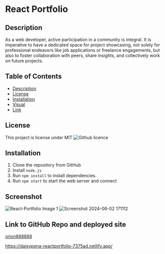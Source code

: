 # React Portfolio
## Description 

As a web developer, active participation in a community is integral. It is imperative to have a dedicated space for project showcasing, not solely for professional endeavors like job applications or freelance engagements, but also to foster collaboration with peers, share insights, and collectively work on future projects.


## Table of Contents
* [Description](#description)
* [License](#license)
* [Installation](#installation)
* [Visual](#visual)
* [Link](#link)

## License 
This project is license under MIT ![Github licence](http://img.shields.io/badge/license-MIT-blue.svg)


## Installation 

1. Clone the repository from GitHub
1. Install `node.js`
1. Run `npm install` to install dependencies. 
1. Run `npm start` to start the web server and connect


## Screenshot

![React-Portfolio Image 1](https://github.com/dpena1489/React-Portfolio/assets/150938385/3ededd6a-6726-456e-aa84-3f0dcf012b31)
![Screenshot 2024-06-02 171112](https://github.com/dpena1489/React-Portfolio/assets/150938385/fbe67e55-deb3-4f9c-bce8-15568a94973e)

## Link to GitHub Repo and deployed site

<a href="https://github.com/Orion888888/react_portfolio.git">orion888888</a>

https://daisypena-reactportfolio-7375ad.netlify.app/

